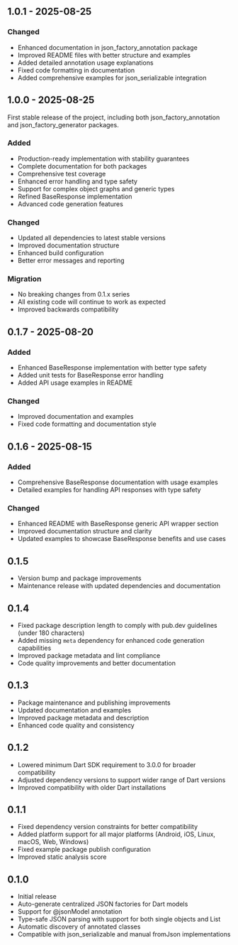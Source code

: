 ## 1.0.1 - 2025-08-25

### Changed
- Enhanced documentation in json_factory_annotation package
- Improved README files with better structure and examples
- Added detailed annotation usage explanations
- Fixed code formatting in documentation
- Added comprehensive examples for json_serializable integration

## 1.0.0 - 2025-08-25

First stable release of the project, including both json_factory_annotation and json_factory_generator packages.

### Added
- Production-ready implementation with stability guarantees
- Complete documentation for both packages
- Comprehensive test coverage
- Enhanced error handling and type safety
- Support for complex object graphs and generic types
- Refined BaseResponse<T> implementation
- Advanced code generation features

### Changed
- Updated all dependencies to latest stable versions
- Improved documentation structure
- Enhanced build configuration
- Better error messages and reporting

### Migration
- No breaking changes from 0.1.x series
- All existing code will continue to work as expected
- Improved backwards compatibility

## 0.1.7 - 2025-08-20

### Added
- Enhanced BaseResponse<T> implementation with better type safety
- Added unit tests for BaseResponse error handling
- Added API usage examples in README

### Changed
- Improved documentation and examples
- Fixed code formatting and documentation style

## 0.1.6 - 2025-08-15

### Added
- Comprehensive BaseResponse<T> documentation with usage examples
- Detailed examples for handling API responses with type safety

### Changed
- Enhanced README with BaseResponse generic API wrapper section
- Improved documentation structure and clarity
- Updated examples to showcase BaseResponse benefits and use cases

## 0.1.5

* Version bump and package improvements
* Maintenance release with updated dependencies and documentation

## 0.1.4

* Fixed package description length to comply with pub.dev guidelines (under 180 characters)
* Added missing `meta` dependency for enhanced code generation capabilities
* Improved package metadata and lint compliance
* Code quality improvements and better documentation

## 0.1.3

* Package maintenance and publishing improvements
* Updated documentation and examples
* Improved package metadata and description
* Enhanced code quality and consistency

## 0.1.2

* Lowered minimum Dart SDK requirement to 3.0.0 for broader compatibility
* Adjusted dependency versions to support wider range of Dart versions
* Improved compatibility with older Dart installations

## 0.1.1

* Fixed dependency version constraints for better compatibility
* Added platform support for all major platforms (Android, iOS, Linux, macOS, Web, Windows)
* Fixed example package publish configuration
* Improved static analysis score

## 0.1.0

* Initial release
* Auto-generate centralized JSON factories for Dart models
* Support for @jsonModel annotation
* Type-safe JSON parsing with support for both single objects and List<T>
* Automatic discovery of annotated classes
* Compatible with json_serializable and manual fromJson implementations
